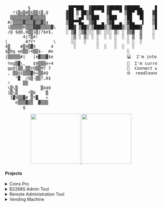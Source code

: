 <pre>
         $               ██▀███  ▓█████ ▓█████ ▓█████▄     ██▓    ▓█████  ▒█████   ███▄    █ ▓█████  ██▓ ██▓        
   *1▒g▒#▒$▒▒1▒,Q       ▓██ ▒ ██▒▓█   ▀ ▓█   ▀ ▒██▀ ██▌   ▓██▒    ▓█   ▀ ▒██▒  ██▒ ██ ▀█   █ ▓█   ▀ ▓██▒▓██▒    
  ▒▒▒▒▒▒▒▒▓▒▒▒▒▒        ▓██ ░▄█ ▒▒███   ▒███   ░██   █▌   ▒██░    ▒███   ▒██░  ██▒▓██  ▀█ ██▒▒███   ▒██▒▒██░    
 #/▒▒▒▒▓▒▒▒▓▒▒▓▒g       ▒██▀▀█▄  ▒▓█  ▄ ▒▓█  ▄ ░▓█▄   ▌   ▒██░    ▒▓█  ▄ ▒██   ██░▓██▒  ▐▌██▒▒▓█  ▄ ░██░▒██░    
 1▒▒▒▒▒R▒▒▒▓▓▓▒▒▒▒▓\    ░██▓ ▒██▒░▒████▒░▒████▒░▒████▓    ░██████▒░▒████▒░ ████▓▒░▒██░   ▓██░░▒████▒░██░░██████▒
 /@ $@@,0▒▒1▒|7$e$,     ░ ▒▓ ░▒▓░░░ ▒░ ░░░ ▒░ ░ ▒▒▓  ▒    ░ ▒░▓  ░░░ ▒░ ░░ ▒░▒░▒░ ░ ▒░   ▒ ▒ ░░ ▒░ ░░▓  ░ ▒░▓  ░
       4j7▒4!             ░▒ ░ ▒░ ░ ░  ░ ░ ░  ░ ░ ▒  ▒    ░ ░ ▒  ░ ░ ░  ░  ░ ▒ ▒░ ░ ░░   ░ ▒░ ░ ░  ░ ▒ ░░ ░ ▒  ░
|       #7Y*       \      ░░   ░    ░      ░    ░ ░  ░      ░ ░      ░   ░ ░ ░ ▒     ░   ░ ░    ░    ▒ ░  ░ ░   
4▒    #▒4▒▓9      4        ░        ░  ░   ░  ░   ░           ░  ░   ░  ░    ░ ░           ░    ░  ░ ░      ░  ░
$▒9g e@▒▒!4▒▒$-  #e                             ░                                                               
|▒▒▒▒▒#|   |e▓▒▒▓$e                             💻  I'm interested in IoT and Hacking
 Yeg▒▓\,   $9▒▒▒e÷4                             🌱  I'm currently learning Go
 gp@l▒▒,▒▒Y@▒▒M7 7                              🔗  Connect with me on LinkedIn
 , ▒▒@1▒▒▒▓9÷▒▒4Q                               🌐  reedleoneil.github.io
    "▓  /Q▒-▒▒7,0$    
 !     ▒▒                                       
 \▒\▒         ▒440    
 1▒\▒    *▒0    ▒     
  1▓9▒▒▓# ▒*▓   ÷     
    e▒▒▒▓▒▒  ▓▒▒▒     
       g                                      
</pre>
<p align="center">
  <a href="https://github.com/anuraghazra/github-readme-stats">
    <img src="https://github-readme-stats.vercel.app/api?username=reedleoneil&count_private=true&show_icons=true&theme=graywhite" height="165">
  </a>
  <a href="https://github.com/anuraghazra/github-readme-stats">
    <img src="https://github-readme-stats.vercel.app/api/top-langs/?username=reedleoneil&layout=compact" height="165">
  </a>
</p>

#### Projects
<details>
  <summary>Coins Pro</summary>
  
  I was into crypto currency trading last 2018 so I decided to create a library for the Coins Pro API in Ruby (which I was learning at that time). Howerver, I was more into programming so I decided to rewrite it in JavaScript and C#. (to put my JavaScript and C# skills to the test after having a programming language training at my new job at that time)
  
  <div>
    <a href="https://github.com/reedleoneil/ruby-cx-lib"><img title="ruby-cx-lib" src="https://github-readme-stats.vercel.app/api/pin/?username=reedleoneil&repo=ruby-cx-lib"></a>
    <a href="https://github.com/reedleoneil/js-cx-lib"><img title="js-cx-lib" src="https://github-readme-stats.vercel.app/api/pin/?username=reedleoneil&repo=js-cx-lib"></a>
    <a href="https://github.com/reedleoneil/csharp-cx-lib"><img title="csharp-cx-lib" src="https://github-readme-stats.vercel.app/api/pin/?username=reedleoneil&repo=csharp-cx-lib"></a>
  </div>
</details>

<details>
  <summary>B2268S Admin Tool</summary>
  
  I just wanted to have admin access to my modem's special features.
  
  <div>
    <a href="https://github.com/reedleoneil/B2268S-Admin-Tool-v1.00"><img title="B2268S-Admin-Tool-v1.00" src="https://github-readme-stats.vercel.app/api/pin/?username=reedleoneil&repo=B2268S-Admin-Tool-v1.00"></a>
    <a href="https://github.com/reedleoneil/B2268S-Admin-Tool-v2.00"><img title="B2268S-Admin-Tool-v2.00" src="https://github-readme-stats.vercel.app/api/pin/?username=reedleoneil&repo=B2268S-Admin-Tool-v2.00"></a>
  </div>
</details>

<details>
  <summary>Remote Administration Tool</summary>
  
   I was into hacking and IoT last 2014 so I wanted to create my own Remote Administration Tool. At the same time, we have a project requirement for the degree of BS Computer Engineering so I decided to re-purpose the tool for Home Automation. I decided to rewrite the tool in Ruby for practice when I was learning the language.

  <div>
    <a href="https://github.com/reedleoneil/buRAT-1.0"><img title="buRAT-1.0" src="https://github-readme-stats.vercel.app/api/pin/?username=reedleoneil&repo=buRAT-1.0"></a>
    <a href="https://github.com/reedleoneil/buRAT-2.0"><img title="buRAT-2.0" src="https://github-readme-stats.vercel.app/api/pin/?username=reedleoneil&repo=buRAT-2.0"></a>
    <a href="https://github.com/reedleoneil/re-buRAT"><img title="re-buRAT" src="https://github-readme-stats.vercel.app/api/pin/?username=reedleoneil&repo=re-buRAT"></a>
    <a href="https://github.com/reedleoneil/reedleoneil.github.io"><img title="reedleoneil.github.io" src="https://github-readme-stats.vercel.app/api/pin/?username=reedleoneil&repo=reedleoneil.github.io"></a>
  </div>
</details>

<details>
  <summary>Vending Machine</summary>
  
  I was thinking for a project were I could apply most of the knowledge I learned in Computer Engineering at the university for my thesis. I decided to develop a Vending Machine where I could design the harware and develop a system for managing the vending machines. I would like it to consist of a software, hardware, and most aspects of information technology that is why I named it VendShit.

  Fun Fact: If you think VendShit as a bad word then you are not thinking outside of the box. It means vend + shit, and SHIT means Software, Hardware, Information Technology.

  <div>
    <a href="https://github.com/reedleoneil/VendShit-1.0"><img title="VendShit-1.0" src="https://github-readme-stats.vercel.app/api/pin/?username=reedleoneil&repo=VendShit-1.0"></a>
    <a href="https://github.com/reedleoneil/VendShit-2.0"><img title="VendShit-2.0" src="https://github-readme-stats.vercel.app/api/pin/?username=reedleoneil&repo=VendShit-2.0"></a>
  <div>
</details>
